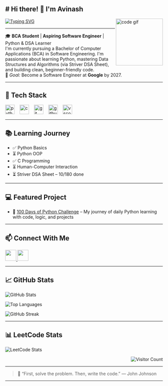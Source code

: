 <h2 align="left"># Hi there! 👋 I'm Avinash</h2>

<img align="right" src="https://media.giphy.com/media/qgQUggAC3Pfv687qPC/giphy.gif" style="height:150px; width:auto; max-width:100%; vertical-align:middle;" alt="code gif" />

[![Typing SVG](https://readme-typing-svg.herokuapp.com?font=Ubuntu&size=20&color=38C2FF&center=false&vCenter=true&width=400&lines=BCA+Student;Python+%7C+DSA+Learner;Future+Software+Engineer+@Google)](https://github.com/Avinashnegi1999)

---

🎓 **BCA Student** | **Aspiring Software Engineer** | Python & DSA Learner  
I'm currently pursuing a Bachelor of Computer Applications (BCA) in Software Engineering. I'm passionate about learning Python, mastering Data Structures and Algorithms (via Striver DSA Sheet), and building clean, beginner-friendly code.  
🎯 *Goal:* Become a Software Engineer at **Google** by 2027.

---

## 🚀 Tech Stack

<div align="left">
  <img src="https://cdn.jsdelivr.net/gh/devicons/devicon/icons/python/python-original.svg" style="height:30px; width:auto; margin-right:12px;" alt="python" />
  <img src="https://cdn.jsdelivr.net/gh/devicons/devicon/icons/c/c-original.svg" style="height:30px; width:auto; margin-right:12px;" alt="c" />
  <img src="https://cdn.jsdelivr.net/gh/devicons/devicon/icons/git/git-original.svg" style="height:30px; width:auto; margin-right:12px;" alt="git" />
  <img src="https://cdn.jsdelivr.net/gh/devicons/devicon/icons/github/github-original.svg" style="height:30px; width:auto; margin-right:12px;" alt="github" />
  <img src="https://cdn.jsdelivr.net/gh/devicons/devicon/icons/vscode/vscode-original.svg" style="height:30px; width:auto; margin-right:12px;" alt="vscode" />
</div>

---

## 📚 Learning Journey

- ✅ Python Basics  
- ⏳ Python OOP  
- ✅ C Programming  
- ⏳ Human-Computer Interaction  
- ⏳ Striver DSA Sheet – 10/180 done

---

## 💻 Featured Project

- 🐍 [100 Days of Python Challenge](https://github.com/AvinashNegi1999/100-Days-of-Python-Code-challenge) – My journey of daily Python learning with code, logic, and projects

---

## 📫 Connect With Me

<div align="left">
  <a href="mailto:avinashnegi1999work@gmail.com" target="_blank">
    <img src="https://img.shields.io/static/v1?message=Email&logo=gmail&label=&color=D14836&logoColor=white&labelColor=&style=for-the-badge" height="35" />
  </a>
  <a href="https://leetcode.com/u/Avinashnegi1999/" target="_blank">
    <img src="https://img.shields.io/static/v1?message=LeetCode&logo=leetcode&label=&color=FFA116&logoColor=white&labelColor=&style=for-the-badge" height="35" />
  </a>
</div>

---

## 📈 GitHub Stats

![GitHub Stats](https://github-readme-stats.vercel.app/api?username=Avinashnegi1999&show_icons=true&theme=tokyonight&hide_border=true&count_private=true)

![Top Languages](https://github-readme-stats.vercel.app/api/top-langs/?username=Avinashnegi1999&layout=compact&theme=tokyonight&hide_border=true)

![GitHub Streak](https://github-readme-streak-stats.herokuapp.com?user=Avinashnegi1999&theme=tokyonight&hide_border=true)

---

## 📊 LeetCode Stats

![LeetCode Stats](https://leetcard.jacoblin.cool/Avinashnegi1999?theme=dark&font=Ubuntu)

<p align="right">
  <img src="https://count.getloli.com/get/@AvinashNegi1999?theme=rule34" alt="Visitor Count" />
</p>



---

> 💬 “First, solve the problem. Then, write the code.” — John Johnson

---
